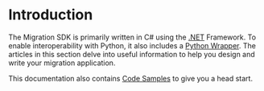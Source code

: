 # Introduction

The Migration SDK is primarily written in C# using the [.NET](https://dotnet.microsoft.com/en-us/learn/dotnet/what-is-dotnet-framework) Framework. To enable interoperability with Python, it also includes a [Python Wrapper](~/api-python/index.md). The articles in this section delve into useful information to help you design and write your migration application.

This documentation also contains [Code Samples](~/samples/intro.md) to give you a head start.
